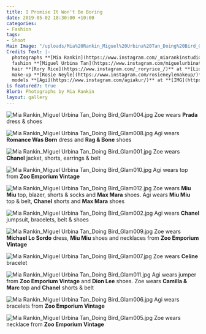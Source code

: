 ```yaml
---
title: I Promise It Won't Be Boring
date: 2019-05-02 18:30:00 +10:00
categories:
- Fashion
tags:
- Shoot
Main Image: "/uploads/Mia%20Rankin_Miguel%20Urbina%20Tan_Doing%20Bird_Glam004.jpg"
Credits Text: |-
  photographs **[Mia Rankin](https://www.instagram.com/_miarankinstudio/)**
  fashion **[Miguel Urbina Tan](https://www.instagram.com/miguelurbinatan/)**
  hair **[Rory Rice](https://www.instagram.com/_roryrice_/)** at **[Lion Artist Management](https://www.instagram.com/lionartistmanagement/)**
  make-up **[Rosie Neyle](https://www.instagram.com/rosieneylemakeup/)**
  models **[Agi](https://www.instagram.com/agiakur/)** at **[IMG](https://www.instagram.com/imgmodels/)** and **[Zoe Wurm](https://www.instagram.com/zoewurm/)** at **[Kult](https://www.instagram.com/zoewurm/)**
is featured?: true
Blurb: Photographs by Mia Rankin
layout: gallery
---
```


![Mia Rankin_Miguel Urbina Tan_Doing Bird_Glam004.jpg](/uploads/Mia%20Rankin_Miguel%20Urbina%20Tan_Doing%20Bird_Glam004.jpg)
Zoe wears **Prada** dress & shoes

![Mia Rankin_Miguel Urbina Tan_Doing Bird_Glam008.jpg](/uploads/Mia%20Rankin_Miguel%20Urbina%20Tan_Doing%20Bird_Glam008.jpg)
Agi wears **Romance Was Born** dress and **Rag & Bone** shoes

![Mia Rankin_Miguel Urbina Tan_Doing Bird_Glam001.jpg](/uploads/Mia%20Rankin_Miguel%20Urbina%20Tan_Doing%20Bird_Glam001.jpg)
Zoe wears **Chanel** jacket, shorts, earrings & belt

![Mia Rankin_Miguel Urbina Tan_Doing Bird_Glam010.jpg](/uploads/Mia%20Rankin_Miguel%20Urbina%20Tan_Doing%20Bird_Glam010.jpg)
Agi wears top from **Zoo Emporium Vintage**

![Mia Rankin_Miguel Urbina Tan_Doing Bird_Glam012.jpg](/uploads/Mia%20Rankin_Miguel%20Urbina%20Tan_Doing%20Bird_Glam012.jpg)
Zoe wears **Miu Miu** top, blazer, shorts & socks and **Max Mara** shoes. Agi wears **Miu Miu** top & belt, **Chanel** shorts and **Max Mara** shoes

![Mia Rankin_Miguel Urbina Tan_Doing Bird_Glam002.jpg](/uploads/Mia%20Rankin_Miguel%20Urbina%20Tan_Doing%20Bird_Glam002.jpg)
Agi wears **Chanel** jumpsuit, bracelets, belt & shoes

![Mia Rankin_Miguel Urbina Tan_Doing Bird_Glam009.jpg](/uploads/Mia%20Rankin_Miguel%20Urbina%20Tan_Doing%20Bird_Glam009.jpg)
Zoe wears **Michael Lo Sordo** dress, **Miu Miu** shoes and necklaces from **Zoo Emporium Vintage**

![Mia Rankin_Miguel Urbina Tan_Doing Bird_Glam007.jpg](/uploads/Mia%20Rankin_Miguel%20Urbina%20Tan_Doing%20Bird_Glam007.jpg)
Zoe wears **Celine** bracelet

![Mia Rankin_Miguel Urbina Tan_Doing Bird_Glam011.jpg](/uploads/Mia%20Rankin_Miguel%20Urbina%20Tan_Doing%20Bird_Glam011.jpg)
Agi wears jumper from **Zoo Emporium Vintage** and **Dion Lee** shoes. Zoe wears **Camilla & Marc** top and **Chanel** shorts & belt

![Mia Rankin_Miguel Urbina Tan_Doing Bird_Glam006.jpg](/uploads/Mia%20Rankin_Miguel%20Urbina%20Tan_Doing%20Bird_Glam006.jpg)
Agi wears bracelets from **Zoo Emporium Vintage**

![Mia Rankin_Miguel Urbina Tan_Doing Bird_Glam005.jpg](/uploads/Mia%20Rankin_Miguel%20Urbina%20Tan_Doing%20Bird_Glam005.jpg)
Zoe wears necklace from **Zoo Emporium Vintage**





